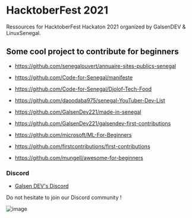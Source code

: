 # HacktoberFest 2021

Ressources for HacktoberFest Hackaton 2021 organized by GalsenDEV & LinuxSenegal.

## Some cool project to contribute for beginners

- https://github.com/senegalouvert/annuaire-sites-publics-senegal
- https://github.com/Code-for-Senegal/manifeste
- https://github.com/Code-for-Senegal/Djolof-Tech-Food

- https://github.com/daoodaba975/senegal-YouTuber-Dev-List

- https://github.com/GalsenDev221/made-in-senegal
- https://github.com/GalsenDev221/galsendev-first-contributions

- https://github.com/microsoft/ML-For-Beginners
- https://github.com/firstcontributions/first-contributions
- https://github.com/mungell/awesome-for-beginners

### Discord

- [Galsen DEV's Discord](https://discord.gg/CKZcKqf)

Do not hesitate to join our Discord community !

![image](https://user-images.githubusercontent.com/40875400/147552922-999a5a5f-3a8c-4b0a-b5bf-9fba67777d18.png)
